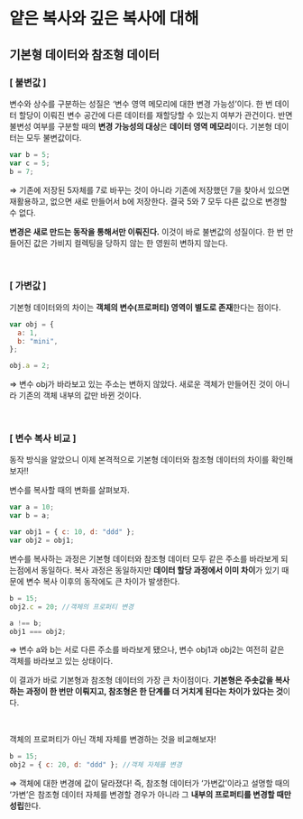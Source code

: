 # 얕은 복사와 깊은 복사에 대해

## 기본형 데이터와 참조형 데이터

### [ 불변값 ]

변수와 상수를 구분하는 성질은 ‘변수 영역 메모리에 대한 변경 가능성’이다. 한 번 데이터 할당이 이뤄진 변수 공간에 다른 데이터를 재할당할 수 있는지 여부가 관건이다. 반면 불변성 여부를 구분할 때의 **변경 가능성의 대상**은 **데이터 영역 메모리**이다. 기본형 데이터는 모두 불변값이다.

```js
var b = 5;
var c = 5;
b = 7;
```

⇒ 기존에 저장된 5자체를 7로 바꾸는 것이 아니라 기존에 저장했던 7을 찾아서 있으면 재활용하고, 없으면 새로 만들어서 b에 저장한다. 결국 5와 7 모두 다른 값으로 변경할 수 없다.

**변경은 새로 만드는 동작을 통해서만 이뤄진다.** 이것이 바로 불변값의 성질이다. 한 번 만들어진 값은 가비지 컬렉팅을 당하지 않는 한 영원히 변하지 않는다.

<br>

### [ 가변값 ]

기본형 데이터와의 차이는 **객체의 변수(프로퍼티) 영역이 별도로 존재**한다는 점이다.

```js
var obj = {
  a: 1,
  b: "mini",
};

obj.a = 2;
```

⇒ 변수 obj가 바라보고 있는 주소는 변하지 않았다. 새로운 객체가 만들어진 것이 아니라 기존의 객체 내부의 값만 바뀐 것이다.

<br>

### [ 변수 복사 비교 ]

동작 방식을 알았으니 이제 본격적으로 기본형 데이터와 참조형 데이터의 차이를 확인해보자!!

변수를 복사할 때의 변화를 살펴보자.

```js
var a = 10;
var b = a;

var obj1 = { c: 10, d: "ddd" };
var obj2 = obj1;
```

변수를 복사하는 과정은 기본형 데이터와 참조형 데이터 모두 같은 주소를 바라보게 되는점에서 동일하다. 복사 과정은 동일하지만 **데이터 할당 과정에서 이미 차이**가 있기 때문에 변수 복사 이후의 동작에도 큰 차이가 발생한다.

```js
b = 15;
obj2.c = 20; //객체의 프로퍼티 변경
```

```js
a !== b;
obj1 === obj2;
```

⇒ 변수 a와 b는 서로 다른 주소를 바라보게 됐으나, 변수 obj1과 obj2는 여전히 같은 객체를 바라보고 있는 상태이다.

이 결과가 바로 기본형과 참조형 데이터의 가장 큰 차이점이다. **기본형은 주솟값을 복사하는 과정이 한 번만 이뤄지고, 참조형은 한 단계를 더 거치게 된다는 차이가 있다는 것**이다.

<br>

객체의 프로퍼티가 아닌 객체 자체를 변경하는 것을 비교해보자!

```js
b = 15;
obj2 = { c: 20, d: "ddd" }; //객체 자체를 변경
```

⇒ 객체에 대한 변경에 값이 달라졌다! 즉, 참조형 데이터가 ‘가변값’이라고 설명할 때의 ‘가변’은 참조형 데이터 자체를 변경할 경우가 아니라 그 **내부의 프로퍼티를 변경할 때만 성립**한다.
